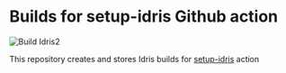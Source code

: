 # Builds for setup-idris Github action

![Build Idris2](https://github.com/sergeyshpadyrev/setup-idris-builds/actions/workflows/buildIdris2.yml/badge.svg)

This repository creates and stores Idris builds for [setup-idris](https://github.com/marketplace/actions/setup-idris) action

